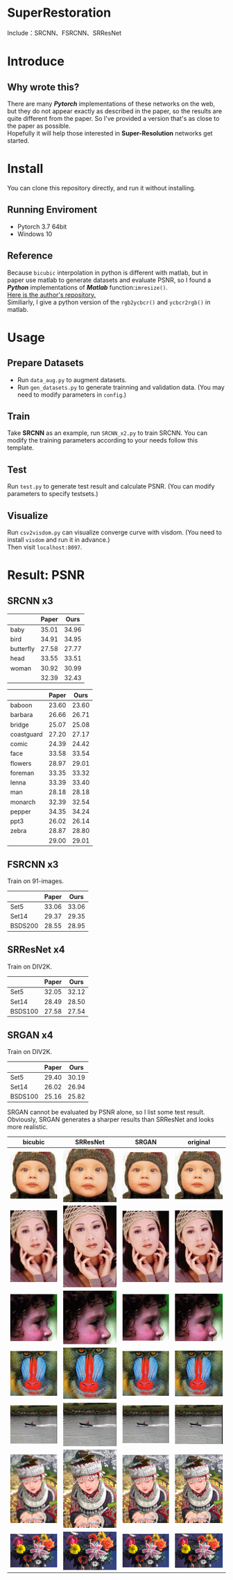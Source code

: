 # SuperRestoration
Include：SRCNN、FSRCNN、SRResNet

# Introduce
## Why wrote this?
There are many ***Pytorch*** implementations of these networks on the web, but they do not appear exactly as described in the paper, so the results are quite different from the paper.
So I've provided a version that's as close to the paper as possible.  
Hopefully it will help those interested in **Super-Resolution** networks get started.

# Install
You can clone this repository directly, and run it without installing.

## Running Enviroment
* Pytorch 3.7 64bit  
* Windows 10

## Reference
Because `bicubic` interpolation in python is different with matlab, 
but in paper use matlab to generate datasets and evaluate PSNR, so I found a ***Python*** implementations of ***Matlab*** function:`imresize()`.  
[Here is the author's repository.](https://github.com/fatheral/matlab_imresize.git)  
Similiarly, I give a python version of the `rgb2ycbcr()` and `ycbcr2rgb()` in matlab.

# Usage
## Prepare Datasets
* Run `data_aug.py` to augment datasets.  
* Run `gen_datasets.py` to generate trainning and validation data. (You may need to modify parameters in `config`.)
## Train
Take **SRCNN** as an example, run `SRCNN_x2.py` to train SRCNN. You can modify the training parameters according to your needs follow this template.
## Test
Run `test.py` to generate test result and calculate PSNR. (You can modify parameters to specify testsets.)
## Visualize
Run `csv2visdom.py` can visualize converge curve with visdom. (You need to install `visdom` and run it in advance.)  
Then visit `localhost:8097`.

# Result: PSNR
## SRCNN x3
|   |Paper| Ours|
----|---|---|
baby|35.01|34.96|
bird|34.91|34.95|
butterfly|27.58|27.77|
head|33.55|33.51|
woman|30.92|30.99|
| |32.39|32.43|

|   |Paper| Ours |  
----|-----|------|
baboon|23.60|23.60|
barbara|26.66|26.71|
bridge|25.07|25.08|
coastguard|27.20|27.17|
comic|24.39|24.42|
face|33.58|33.54|
flowers|28.97|29.01|
foreman|33.35|33.32|
lenna|33.39|33.40|
man|28.18|28.18|
monarch|32.39|32.54|
pepper|34.35|34.24|
ppt3|26.02|26.14|
zebra|28.87|28.80|
| |29.00|29.01|

## FSRCNN x3
Train on 91-images.

|   |Paper| Ours|
----|---|---|
Set5|33.06|33.06|
Set14|29.37|29.35|
BSDS200|28.55|28.95|

## SRResNet x4
Train on DIV2K.

|   |Paper| Ours|
----|---|---|
Set5|32.05|32.12|
Set14|28.49|28.50|
BSDS100|27.58|27.54|

## SRGAN x4
Train on DIV2K.

|   |Paper| Ours|
----|---|---|
Set5|29.40|30.19|
Set14|26.02|26.94|
BSDS100|25.16|25.82|

SRGAN cannot be evaluated by PSNR alone, so I list some test result.  
Obviously, SRGAN generates a sharper results than SRResNet and looks more realistic.

|bicubic|SRResNet|SRGAN|original|
---|---|---|---|
![Image text](./SRResNet/result/baby_GT_bicubic_x4.bmp)|![Image text](./SRResNet/result/baby_GT_SRResNet_x4.bmp)|![Image text](./SRResNet/result/baby_GT_SRGAN_x4.bmp)|![Image text](./SRResNet/result/baby_GT.bmp)
![Image text](./SRResNet/result/woman_GT_bicubic_x4.bmp)|![Image text](./SRResNet/result/woman_GT_SRResNet_x4.bmp)|![Image text](./SRResNet/result/woman_GT_SRGAN_x4.bmp)|![Image text](./SRResNet/result/woman_GT.bmp)
![Image text](./SRResNet/result/head_GT_bicubic_x4.bmp)|![Image text](./SRResNet/result/head_GT_SRResNet_x4.bmp)|![Image text](./SRResNet/result/head_GT_SRGAN_x4.bmp)|![Image text](./SRResNet/result/head_GT.bmp)
![Image text](./SRResNet/result/baboon_bicubic_x4.bmp)|![Image text](./SRResNet/result/baboon_SRResNet_x4.bmp)|![Image text](./SRResNet/result/baboon_SRGAN_x4.bmp)|![Image text](./SRResNet/result/baboon.bmp)
![Image text](./SRResNet/result/coastguard_bicubic_x4.bmp)|![Image text](./SRResNet/result/coastguard_SRResNet_x4.bmp)|![Image text](./SRResNet/result/coastguard_SRGAN_x4.bmp)|![Image text](./SRResNet/result/coastguard.bmp)
![Image text](./SRResNet/result/comic_bicubic_x4.bmp)|![Image text](./SRResNet/result/comic_SRResNet_x4.bmp)|![Image text](./SRResNet/result/comic_SRGAN_x4.bmp)|![Image text](./SRResNet/result/comic.bmp)
![Image text](./SRResNet/result/flowers_bicubic_x4.bmp)|![Image text](./SRResNet/result/flowers_SRResNet_x4.bmp)|![Image text](./SRResNet/result/flowers_SRGAN_x4.bmp)|![Image text](./SRResNet/result/flowers.bmp)

